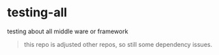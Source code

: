 # testing-all
testing about all middle ware or framework


> this repo is adjusted other repos, so still some dependency issues.
